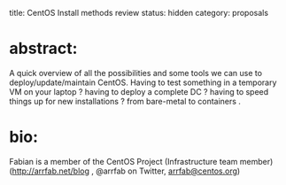 title: CentOS Install methods review
status: hidden
category: proposals

# abstract:
A quick overview of all the possibilities and some tools we can use to deploy/update/maintain CentOS. Having to test something in a temporary VM on your laptop ? having to deploy a complete DC ? having to speed things up for new installations ? from bare-metal to containers .

# bio:
Fabian is a member of the CentOS Project (Infrastructure team member) (http://arrfab.net/blog , @arrfab on Twitter, arrfab@centos.org)

